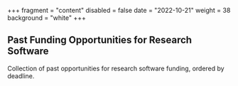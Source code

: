 +++
fragment = "content"
disabled = false
date = "2022-10-21"
weight = 38
background = "white"
+++

## Past Funding Opportunities for Research Software 

Collection of past opportunities  for research software funding, ordered by deadline.

